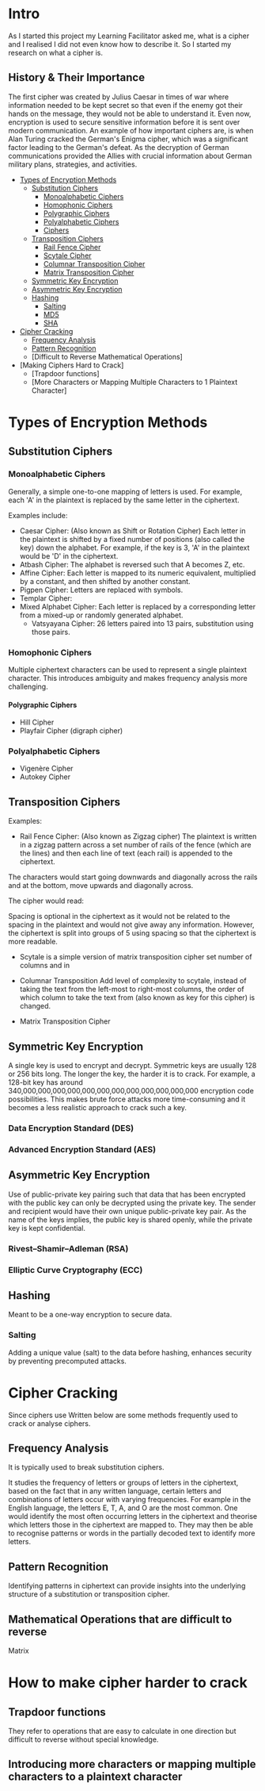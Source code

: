 # Intro
As I started this project my Learning Facilitator asked me, what is a cipher and I realised I did not even know how to describe it. So I started my research on what a cipher is.


## History & Their Importance
The first cipher was created by Julius Caesar in times of war where information needed to be kept secret so that even if the enemy got their hands on the message, they would not be able to understand it. Even now, encryption is used to secure sensitive information before it is sent over modern communication. 
An example of how important ciphers are, is when Alan Turing cracked the German's Enigma cipher, which was a significant factor leading to the German's defeat. As the decryption of German communications provided the Allies with crucial information about German military plans, strategies, and activities.

- [Types of Encryption Methods](#encrypt_mtd)
  - [Substitution Ciphers](#substitution)
    - [Monoalphabetic Ciphers](#monoalphabetic)
    - [Homophonic Ciphers](#homophonic)
    - [Polygraphic Ciphers](#polygraphic)
    - [Polyalphabetic Ciphers](#Polyalphabetic)
    - [ Ciphers](#)
  - [Transposition Ciphers](#transposition)
    - [Rail Fence Cipher](#rail_fence)
    - [Scytale Cipher](#scytale)
    - [Columnar Transposition Cipher](#columnar_transposition)
    - [Matrix Transposition Cipher](#matrix_transposition)
  - [Symmetric Key Encryption](#symmetric)
  - [Asymmetric Key Encryption](#asymmetric)
  - [Hashing](#hashing)
    - [Salting](#salting)
    - [MD5](#md5)
    - [SHA](#sha)
- [Cipher Cracking](#cipher_cracking)
  - [Frequency Analysis](#freq_analysis)
  - [Pattern Recognition](#pattern_recog)
  - [Difficult to Reverse Mathematical Operations]
- [Making Ciphers Hard to Crack]
  - [Trapdoor functions]
  - [More Characters or Mapping Multiple Characters to 1 Plaintext Character]

<a name="encrypt_mtd"></a>
# Types of Encryption Methods
<a name="substitution"></a>
## Substitution Ciphers 
<a name="monoalphabetic"></a>
### Monoalphabetic Ciphers
Generally, a simple one-to-one mapping of letters is used. For example, each 'A' in the plaintext is replaced by the same letter in the ciphertext.

Examples include: 
* Caesar Cipher: (Also known as Shift or Rotation Cipher) Each letter in the plaintext is shifted by a fixed number of positions (also called the key) down the alphabet. For example, if the key is 3, 'A' in the plaintext would be 'D' in the ciphertext. 
* Atbash Cipher: The alphabet is reversed such that A becomes Z, etc.
* Affine Cipher: Each letter is mapped to its numeric equivalent, multiplied by a constant, and then shifted by another constant.
* Pigpen Cipher: Letters are replaced with symbols.
* Templar Cipher:
* Mixed Alphabet Cipher: Each letter is replaced by a corresponding letter from a mixed-up or randomly generated alphabet.
  * Vatsyayana Cipher: 26 letters paired into 13 pairs, substitution using those pairs. 

<a name="homophonic"></a>
### Homophonic Ciphers
Multiple ciphertext characters can be used to represent a single plaintext character. This introduces ambiguity and makes frequency analysis more challenging.

<a name="polygraphic"></a>
#### Polygraphic Ciphers
* Hill Cipher 
* Playfair Cipher (digraph cipher)

<a name="polyalphabetic"></a>
### Polyalphabetic Ciphers

* Vigenère Cipher
* Autokey Cipher

<a name="transposition"></a>
## Transposition Ciphers

Examples:
<a name="rail_fence"></a>
* Rail Fence Cipher: (Also known as Zigzag cipher)
The plaintext is written in a zigzag pattern across a set number of rails of the fence (which are the lines) and then each line of text (each rail) is appended to the ciphertext. 

The characters would start going downwards and diagonally across the rails and at the bottom, move upwards and diagonally across. 

The cipher would read: 

Spacing is optional in the ciphertext as it would not be related to the spacing in the plaintext and would not give away any information. However, the ciphertext is split into groups of 5 using spacing so that the ciphertext is more readable. 

<a name="scytale"></a>
* Scytale
is a simple version of matrix transposition cipher
set number of columns
and in 

<a name="columnar_transposition"></a>
* Columnar Transposition
Add level of complexity to scytale, instead of taking the text from the left-most to right-most columns, the order of which column to take the text from (also known as key for this cipher) is changed. 

<a name="matrix_transposition"></a>
* Matrix Transposition Cipher


<a name="symmetric"></a>
## Symmetric Key Encryption
A single key is used to encrypt and decrypt. Symmetric keys are usually 128 or 256 bits long. The longer the key, the harder it is to crack. For example, a 128-bit key has around 340,000,000,000,000,000,000,000,000,000,000,000,000 encryption code possibilities. This makes brute force attacks more time-consuming and it becomes a less realistic approach to crack such a key.

<a name="des"></a>
### Data Encryption Standard (DES)

<a name="aes"></a>
### Advanced Encryption Standard (AES)

<a name="asymmetric"></a>
## Asymmetric Key Encryption
Use of public-private key pairing such that data that has been encrypted with the public key can only be decrypted using the private key. The sender and recipient would have their own unique public-private key pair. As the name of the keys implies, the public key is shared openly, while the private key is kept confidential.

<a name="rsa"></a>
### Rivest–Shamir–Adleman (RSA)

<a name="ecc"></a>
### Elliptic Curve Cryptography (ECC) 

<a name="hashing"></a>
## Hashing
Meant to be a one-way encryption to secure data. 

<a name="salting"></a>
### Salting
Adding a unique value (salt) to the data before hashing, enhances security by preventing precomputed attacks.

<a name="cipher_cracking"></a>
# Cipher Cracking
Since ciphers use 
Written below are some methods frequently used to crack or analyse ciphers. 

<a name="freq_analysis"></a>
## Frequency Analysis
It is typically used to break substitution ciphers. 

It studies the frequency of letters or groups of letters in the ciphertext, based on the fact that in any written language, certain letters and combinations of letters occur with varying frequencies. For example in the English language, the letters E, T, A, and O are the most common. 
One would identify the most often occurring letters in the ciphertext and theorise which letters those in the ciphertext are mapped to. They may then be able to recognise patterns or words in the partially decoded text to identify more letters. 

<a name="pattern_recog"></a>
## Pattern Recognition 
Identifying patterns in ciphertext can provide insights into the underlying structure of a substitution or transposition cipher.

## Mathematical Operations that are difficult to reverse 
Matrix 


# How to make cipher harder to crack
## Trapdoor functions
They refer to operations that are easy to calculate in one direction but difficult to reverse without special knowledge. 

## Introducing more characters or mapping multiple characters to a plaintext character
